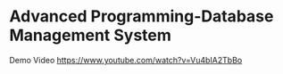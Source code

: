 # Advanced Programming-Database Management System
Demo Video
https://www.youtube.com/watch?v=Vu4bIA2TbBo

